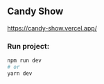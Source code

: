 ## Candy Show
https://candy-show.vercel.app/

### Run project:
```bash
npm run dev
# or
yarn dev
```
